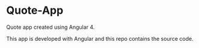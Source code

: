 # Quote-App
Quote app created using Angular 4.

This app is developed with Angular and this repo contains the source code. 

